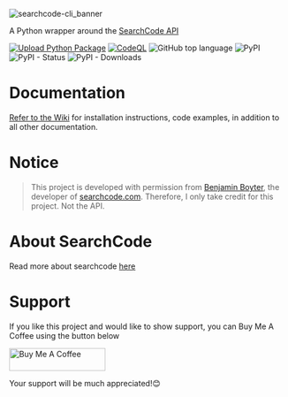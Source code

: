 ![searchcode-cli_banner](https://user-images.githubusercontent.com/74001397/203441377-ad53a2ab-16d6-42b3-bbec-542c9ed43534.png)


A Python wrapper around the [SearchCode API](https://searchcode.com/api/)

[![Upload Python Package](https://github.com/rly0nheart/searchcode-cli/actions/workflows/python-publish.yml/badge.svg)](https://github.com/rly0nheart/searchcode-cli/actions/workflows/python-publish.yml) [![CodeQL](https://github.com/rly0nheart/searchcode-cli/actions/workflows/codeql.yml/badge.svg)](https://github.com/rly0nheart/searchcode-cli/actions/workflows/codeql.yml)
![GitHub top language](https://img.shields.io/github/languages/top/rly0nheart/searchcode-cli?logo=github)
![PyPI](https://img.shields.io/pypi/v/searchcode-cli?label=Latest%20Release&logo=pypi)
![PyPI - Status](https://img.shields.io/pypi/status/searchcode-cli?label=Status&logo=pypi)
![PyPI - Downloads](https://img.shields.io/pypi/dm/searchcode-cli?label=Downloads&logo=pypi)

# Documentation
[Refer to the Wiki](https://github.com/rly0nheart/searchcode-cli/wiki) for installation instructions, code examples, in addition to all other documentation.

# Notice
> This project is developed with permission from [Benjamin Boyter](https://boyter.org/about/), the developer of [searchcode.com](https://searchcode.com).
Therefore, I only take credit for this project. Not the API.

# About SearchCode
Read more about searchcode [here](https://searchcode.com/about/)

# Support
If you like this project and would like to show support, you can Buy Me A Coffee using the button below

<a href="https://www.buymeacoffee.com/189381184" target="_blank"><img src="https://cdn.buymeacoffee.com/buttons/default-orange.png" alt="Buy Me A Coffee" height="41" width="174"></a>

Your support will be much appreciated!😊
